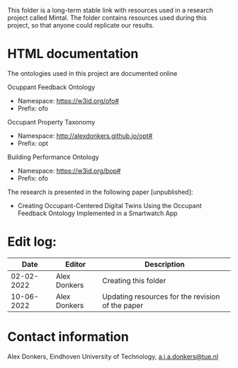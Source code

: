 This folder is a long-term stable link with resources used in a research project called Mintal.
The folder contains resources used during this project, so that anyone could replicate our results.

# HTML documentation
The ontologies used in this project are documented online

Ocuppant Feedback Ontology
* Namespace: https://w3id.org/ofo#
* Prefix: ofo

Occupant Property Taxonomy
* Namespace: http://alexdonkers.github.io/opt#
* Prefix: opt

Building Performance Ontology
* Namespace: https://w3id.org/bop#
* Prefix: ofo

The research is presented in the following paper [unpublished]:
* Creating Occupant-Centered Digital Twins Using the Occupant Feedback Ontology Implemented in a Smartwatch App

# Edit log:
| Date	      | Editor       | Description                |
| ----------- | ------------ | -------------------------- |
| 02-02-2022  | Alex Donkers | Creating this folder       |
| 10-06-2022  | Alex Donkers | Updating resources for the revision of the paper      |

# Contact information
Alex Donkers, Eindhoven University of Technology, [a.j.a.donkers@tue.nl](mailto:a.j.a.donkers@tue.nl)
